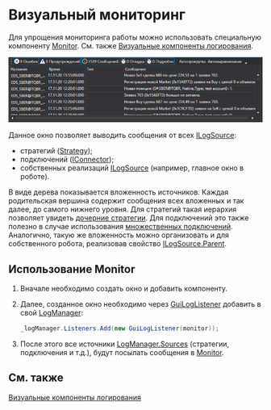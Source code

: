 # Визуальный мониторинг

Для упрощения мониторинга работы можно использовать специальную компоненту [Monitor](xref:StockSharp.Xaml.Monitor). См. также [Визуальные компоненты логирования](../graphical_user_interface/logging.md). 

![GUI LogControl](../../../images/gui_logcontrol.png)

Данное окно позволяет выводить сообщения от всех [ILogSource](xref:StockSharp.Logging.ILogSource): 

- стратегий ([Strategy](xref:StockSharp.Algo.Strategies.Strategy));
- подключений ([IConnector](xref:StockSharp.BusinessEntities.IConnector));
- собственных реализаций [ILogSource](xref:StockSharp.Logging.ILogSource) (например, главное окно в роботе).

В виде дерева показывается вложенность источников. Каждая родительская вершина содержит сообщения всех вложенных и так далее, до самого нижнего уровня. Для стратегий такая иерархия позволяет увидеть [дочерние стратегии](../strategies/child_strategies.md). Для подключений это также полезно в случае использования [множественных подключений](../connectors.md). Аналогично, такую же вложенность можно организовать и для собственного робота, реализовав свойство [ILogSource.Parent](xref:StockSharp.Logging.ILogSource.Parent). 

## Использование Monitor

1. Вначале необходимо создать окно и добавить компоненту.
2. Далее, созданное окно необходимо через [GuiLogListener](xref:StockSharp.Xaml.GuiLogListener) добавить в свой [LogManager](xref:StockSharp.Logging.LogManager):

   ```cs
   _logManager.Listeners.Add(new GuiLogListener(monitor));
   ```
3. После этого все источники [LogManager.Sources](xref:StockSharp.Logging.LogManager.Sources) (стратегии, подключения и т.д.), будут посылать сообщения в [Monitor](xref:StockSharp.Xaml.Monitor).

## См. также

[Визуальные компоненты логирования](../graphical_user_interface/logging.md)
